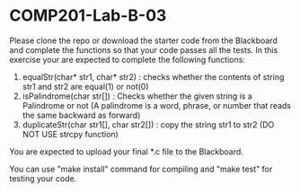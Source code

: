 # COMP201-Lab-B-03
  Please clone the repo or download the starter code from the Blackboard and complete the functions so that your code passes all the tests.
  In this exercise your are expected to complete the following functions:
  1. equalStr(char* str1, char* str2) : checks whether the contents of string str1 and str2 are equal(1) or not(0)
  2. isPalindrome(char str[]) : Checks whether the given string is a Palindrome or not (A palindrome is a word, phrase, or number that reads the same backward as forward) 
  3. duplicateStr(char str1[], char str2[]) : copy the string str1 to str2 (DO NOT USE strcpy function)

You are expected to upload your final *.c file to the Blackboard.

You can use "make install" command for compiling and "make test" for testing your code.
